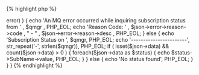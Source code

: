 {% highlight php %}
<?php
/*
 * This sample will show all subscription statuses from a queuemanager.
 * MQWeb runs on localhost and is listening on port 8081. 
 */
if ( count($argv) < 2 ) {
	echo 'Please pass a queuemanager name as argument', PHP_EOL;
	exit;
}

$qmgr = $argv[1];

$url = 'http://localhost:8081/api/sbstatus/inquire/' . $qmgr . '/*';

$curl = curl_init();
curl_setopt($curl, CURLOPT_URL, $url);
curl_setopt($curl, CURLOPT_RETURNTRANSFER, 1);

if ( ($response = curl_exec($curl)) === false )	{
	$err = curl_error($curl);
	echo 'An HTTP error occurred while getting subscription status information from '
		, $qmgr
		, ': '
		, $err
		, PHP_EOL;
}
else {
	$json = json_decode($response);
	// When there is an error object returned, something went wrong with
	// the WebSphere MQ command.
	if ( isset($json->error) ) {
		echo 'An MQ error occurred while inquiring subscription status from '
			, $qmgr
			, PHP_EOL;
		echo 'Reason Code: '
			,	$json->error->reason->code
			, " - "
			, $json->error->reason->desc
			, PHP_EOL;
	}
	else {
		echo 'Subscription Status on ', $qmgr, PHP_EOL;
		echo '-----------------------', str_repeat('-', strlen($qmgr)), PHP_EOL;
		if ( isset($json->data) && count($json->data) > 0 ) {
			foreach($json->data as $status)
			{
				echo $status->SubName->value, PHP_EOL;
			}
		}
		else
		{
			echo 'No status found', PHP_EOL;
		}
	}
}
{% endhighlight %}
